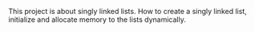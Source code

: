 This project is about singly linked lists. How to create a singly linked list, initialize and allocate memory to the lists dynamically.
